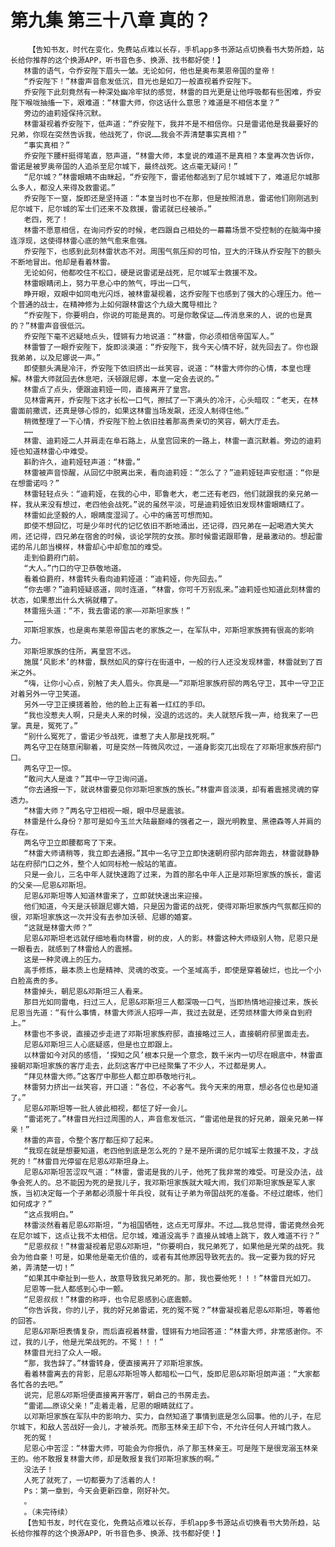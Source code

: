 # 第九集 第三十八章 真的？
        【告知书友，时代在变化，免费站点难以长存，手机app多书源站点切换看书大势所趋，站长给你推荐的这个换源APP，听书音色多、换源、找书都好使！】
       林雷的语气，令乔安陛下眉头一皱。无论如何，他也是奥布莱恩帝国的皇帝！
       “乔安陛下！”林雷声音愈发低沉，目光也是如刀一般直视着乔安陛下。
       乔安陛下此刻竟然有一种深处幽冷牢狱的感觉，林雷的目光更是让他呼吸都有些困难，乔安陛下喉咙抽搐一下，艰难道：“林雷大师，你这话什么意思？难道是不相信本皇？”
       旁边的迪莉娅保持沉默。
       林雷凝视着乔安陛下，低声道：“乔安陛下，我并不是不相信你。只是雷诺他是我最要好的兄弟，你现在突然告诉我，他战死了，你说……我会不弄清楚事实真相？”
       “事实真相？”
       乔安陛下腰杆挺得笔直，怒声道，“林雷大师，本皇说的难道不是真相？本皇再次告诉你，雷诺是被罗奥帝国的人追杀至尼尔城下，最终战死。这点毫无疑问！”
       “尼尔城？”林雷眼睛不由眯起，“乔安陛下，雷诺他都逃到了尼尔城城下了，难道尼尔城那么多人，都没人来得及救雷诺。”
       乔安陛下一窒，旋即还是坚持道：“本皇当时也不在那，但是按照消息，雷诺他们刚刚逃到尼尔城下，尼尔城的军士们还来不及救援，雷诺就已经被杀。”
       老四，死了！
       林雷不愿意相信，在询问乔安的时候，老四跟自己相处的一幕幕场景不受控制的在脑海中接连浮现，这使得林雷心底的煞气愈来愈强。
       乔安陛下，也感到此刻林雷状态不对。周围气氛压抑的可怕，豆大的汗珠从乔安陛下的额头不断地冒出。他却是看着林雷。
       无论如何，他都咬住不松口，硬是说雷诺是战死，尼尔城军士救援不及。
       林雷眼睛闭上，努力平息心中的煞气，呼出一口气，
       睁开眼，双眼中如同电光闪烁，被林雷凝视着，这乔安陛下也感到了强大的心理压力。他一个普通的战士，在精神修为上如何跟林雷这个九级大魔导相比？
       “乔安陛下，你要明白，你说的可能是真的。可是你敢保证……传消息来的人，说的也是真的？”林雷声音很低沉。
       乔安陛下毫不迟疑地点头，铿锵有力地说道：“林雷，你必须相信帝国军人。”
       林雷瞥了一眼乔安陛下，旋即淡漠道：“乔安陛下，我今天心情不好，就先回去了。你也跟我弟弟，以及尼娜说一声。”
       即使额头满是冷汗，乔安陛下依旧挤出一丝笑容，说道：“林雷大师你的心情，本皇也理解。林雷大师就回去休息吧，沃顿跟尼娜，本皇一定会去说的。”
       林雷点了点头，便跟迪莉娅一同，直接离开了皇宫。
       见林雷离开，乔安陛下这才长松一口气，擦拭了一下满头的冷汗，心头暗叹：“老天，在林雷面前撒谎，还真是够心惊的，如果这林雷当场发飙，还没人制得住他。”
       稍微整理了一下心情，乔安陛下脸上依旧挂着那高贵亲切的笑容，朝大厅走去。
       ……
       林雷、迪莉娅二人并肩走在阜石路上，从皇宫回来的一路上，林雷一直沉默着。旁边的迪莉娅也知道林雷心中难受。
       斟酌许久，迪莉娅轻声道：“林雷。”
       林雷被声音惊醒，从回忆中脱离出来，看向迪莉娅：“怎么了？”迪莉娅轻声安慰道：“你是在想雷诺吗？”
       林雷轻轻点头：“迪莉娅，在我的心中，耶鲁老大，老二还有老四，他们就跟我的亲兄弟一样，我从来没有想过，老四他会战死。”说的虽然平淡，可是迪莉娅依旧发现林雷眼睛红了。
       林雷如此坚毅的人，眼睛度湿润了。心中的痛苦可想而知。
       即使不想回忆，可是少年时代的记忆依旧不断地涌出，还记得，四兄弟在一起喝酒大笑大闹，还记得，四兄弟在宿舍的时候，谈论学院的女孩。那时候雷诺跟耶鲁，是最激动的。想起雷诺的吊儿郎当模样，林雷却心中却愈加的难受。
       走到伯爵府门前。
       “大人。”门口的守卫恭敬地道。
       看着伯爵府，林雷转头看向迪莉娅道：“迪莉娅，你先回去。”
       “你去哪？”迪莉娅疑惑道，同时连道，“林雷，你可千万别乱来。”迪莉娅也知道此刻林雷的状态，如果惹出什么大祸就糟了。
       林雷摇头道：“不，我去雷诺的家——邓斯坦家族！”
       ……
       邓斯坦家族，也是奥布莱恩帝国古老的家族之一，在军队中，邓斯坦家族拥有很高的影响力。
       邓斯坦家族的住所，离皇宫不远。
       施展‘风影术’的林雷，飘然如风的穿行在街道中，一般的行人还没发现林雷，林雷就到了百米之外。
       “嗨，让你小心点，别触了夫人眉头。你真是——”邓斯坦家族府邸的两名守卫，其中一守卫正对着另外一守卫笑道。
       另外一守卫正摸搓着脸，他的脸上正有着一红红的手印。
       “我也没惹夫人啊，只是夫人来的时候，没退的远远的。夫人就怒斥我一声，给我来了一巴掌。真是，冤死了。”
       “别什么冤死了，雷诺少爷战死，谁惹了夫人那是找死啊。”
       两名守卫在随意闲聊着，可是突然一阵微风吹过，一道身影突兀出现在了邓斯坦家族府邸门口。
       两名守卫一惊。
       “敢问大人是谁？”其中一守卫询问道。
       “你去通报一下，就说林雷要见你邓斯坦家族的族长。”林雷声音淡漠，却有着震撼灵魂的穿透力。
       “林雷大师？”两名守卫相视一眼，眼中尽是震骇。
       林雷是什么身份？那可是如今玉兰大陆最巅峰的强者之一，跟光明教皇、黑德森等人并肩的存在。
       两名守卫立即腰都弯了下来。
       “林雷大师请稍等，我立即去通报。”其中一名守卫立即快速朝府邸内部奔跑去，林雷就静静站在府邸门口之外，整个人如同标枪一般站的笔直。
       只是一会儿，三名中年人就快速跑了过来，为首的那名中年人正是邓斯坦家族的族长，雷诺的父亲——尼恩&邓斯坦。
       尼恩&邓斯坦等人知道林雷来了，立即就快速出来迎接。
       他们知道，今天是沃顿跟尼娜大婚，只是因为雷诺的战死，使得邓斯坦家族内气氛都压抑的很，邓斯坦家族这一次并没有去参加沃顿、尼娜的婚宴。
       “这就是林雷大师？”
       尼恩&邓斯坦老远就仔细地看向林雷，树的皮，人的影。林雷这种大师级别人物，尼恩只是一眼看去，就感到了林雷给人的震撼。
       这是一种灵魂上的压力。
       高手修炼，最本质上也是精神、灵魂的改变。一个圣域高手，即使是穿着破烂，也比一个小白脸高贵的多。
       林雷掉头，朝尼恩&邓斯坦三人看来。
       那目光如同雷电，扫过三人，尼恩&邓斯坦三人都深吸一口气，当即热情地迎接过来，族长尼恩当先道：“有什么事情，林雷大师派人招呼一声，我过去就是，还劳烦林雷大师亲自到府上。”
       林雷也不多说，直接迈步走进了邓斯坦家族府邸，直接略过三人，直接朝府邸里面走去。
       尼恩&邓斯坦三人心底疑惑，但是也立即跟上。
       以林雷如今对风的感悟，‘探知之风’根本只是一个意念，数千米内一切尽在眼底中，林雷直接朝邓斯坦家族的客厅走去，此刻这客厅中已经聚集了不少人，不过都是男人。
       “拜见林雷大师。”这客厅中那些人都立即恭敬地行礼。
       林雷努力挤出一丝笑容，开口道：“各位，不必客气。我今天来的用意，想必各位也是知道了。”
       尼恩&邓斯坦等一批人彼此相视，都怔了好一会儿。
       “雷诺死了。”林雷目光扫过周围的人，声音愈发低沉，“雷诺他是我的好兄弟，跟亲兄弟一样亲！”
       林雷的声音，令整个客厅都压抑了起来。
       “我现在就是想要知道，老四他到底是怎么死的？是不是所谓的尼尔城军士救援不及，才战死的！”林雷目光停留在尼恩&邓斯坦身上。
       尼恩&邓斯坦苦涩叹气道：“林雷，雷诺是我的儿子，他死了我非常的难受。可是没办法，战争会死人的。总不能因为死的是我儿子，我邓斯坦家族就大喊大闹，我们邓斯坦家族是军人家族，当初决定每一个子弟都必须服十年兵役，就有让子弟为帝国战死的准备。不经过磨练，他们如何成才？”
       “这点我明白。”
       林雷淡然看着尼恩&邓斯坦，“为祖国牺牲，这点无可厚非。不过……我总觉得，雷诺竟然会死在尼尔城下，这点让我不太相信。尼尔城，难道没高手？直接从城墙上跳下，救人难道不行？”
       “尼恩叔叔！”林雷凝视着尼恩&邓斯坦，“你要明白，我兄弟死了，如果他是光荣的战死。我会为他自豪！可是，如果他是毫无价值的，或者有其他原因导致死去的。我一定要为我的好兄弟，弄清楚一切！”
       “如果其中牵扯到一些人，故意导致我兄弟死的。那，我也要他死！！！”林雷目光如刀。
       尼恩等一批人都感到心中一颤。
       “尼恩叔叔！”林雷的称呼，也令尼恩感到心底震颤。
       “你告诉我，你的儿子，我的好兄弟雷诺，死的冤不冤？”林雷凝视着尼恩&邓斯坦，等着他的回答。
       尼恩&邓斯坦表情复杂，而后直视着林雷，铿锵有力地回答道：“林雷大师，非常感谢你。不过，我的儿子，他是光荣战死的。不冤！！！”
       林雷目光扫了众人一眼。
       “那，我告辞了。”林雷转身，便直接离开了邓斯坦家族。
       看着林雷离去的背影，尼恩&邓斯坦等人都暗松一口气，旋即尼恩&邓斯坦朗声道：“大家都各忙各的去吧。”
       说完，尼恩&邓斯坦便直接离开客厅，朝自己的书房走去。
       “雷诺……原谅父亲！”走着走着，尼恩的眼睛就红了。
       以邓斯坦家族在军队中的影响力、实力，自然知道了事情到底是怎么回事。他的儿子，在尼尔城下，和敌人苦战好一会儿，才被杀死。而那玉林亲王却下令，不允许任何人开城门救人。
       死的冤！
       尼恩心中苦涩：“林雷大师，可能会为你报仇，杀了那玉林亲王。可是陛下是很宠溺玉林亲王的。他不敢报复林雷大师，却是敢报复我们邓斯坦家族的啊。”
       没法子！
       人死了就死了，一切都要为了活着的人！
       Ps：第一章到，今天会更新四章，刚好补欠。
       。
       。（未完待续）
       【告知书友，时代在变化，免费站点难以长存，手机app多书源站点切换看书大势所趋，站长给你推荐的这个换源APP，听书音色多、换源、找书都好使！】